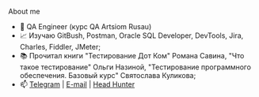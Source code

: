 About me

- 💼 QA Engineer (курс QA Artsiom Rusau)
- 📈 Изучаю GitBush, Postman, Oracle SQL Developer, DevTools, Jira, Charles, Fiddler, JMeter;
- 📚 Прочитал книги "Тестирование Дот Ком" Романа Савина, "Что такое тестирование" Ольги Назиной, "Тестирование программного обеспечения. Базовый курс" Святослава Куликова;
- 📫 [Telegram](https://t.me/KunxY) | [E-mail](mailto:nik.osipov2011@yandex.ru) | [Head Hunter](https://volgograd.hh.ru/resume/32a3f5f8ff0b3811960039ed1f4f566b4a6e74)
<!---
KunxY174/KunxY174 is a ✨ special ✨ repository because its `README.md` (this file) appears on your GitHub profile.
You can click the Preview link to take a look at your changes.
--->
